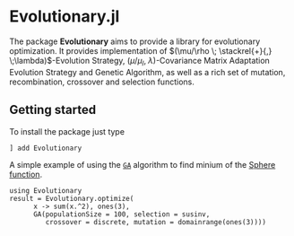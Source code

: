 # Evolutionary.jl

The package __Evolutionary__ aims to provide a library for evolutionary optimization. It provides implementation of $(\mu/\rho \; \stackrel{+}{,} \;\lambda)$-Evolution Strategy, $(\mu/\mu_I, \;\lambda)$-Covariance Matrix Adaptation Evolution Strategy and Genetic Algorithm, as well as a rich set of mutation, recombination, crossover and selection functions.

## Getting started

To install the package just type

```julia
] add Evolutionary
```

A simple example of using the [`GA`](@ref) algorithm to find minium of the [Sphere function](https://www.sfu.ca/~ssurjano/spheref.html).

```@repl
using Evolutionary
result = Evolutionary.optimize(
      x -> sum(x.^2), ones(3),
      GA(populationSize = 100, selection = susinv,
         crossover = discrete, mutation = domainrange(ones(3))))
```
